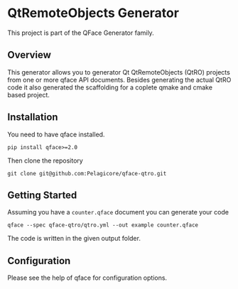 # QtRemoteObjects Generator

This project is part of the QFace Generator family.

## Overview

This generator allows you to generator Qt QtRemoteObjects (QtRO) projects from one or more qface API documents. Besides generating the actual QtRO code it also generated the scaffolding for a coplete qmake and cmake based project.


## Installation

You need to have qface installed.

    pip install qface>=2.0

Then clone the repository

    git clone git@github.com:Pelagicore/qface-qtro.git


## Getting Started

Assuming you have a `counter.qface` document you can generate your code

    qface --spec qface-qtro/qtro.yml --out example counter.qface

The code is written in the given output folder.

## Configuration

Please see the help of qface for configuration options.

